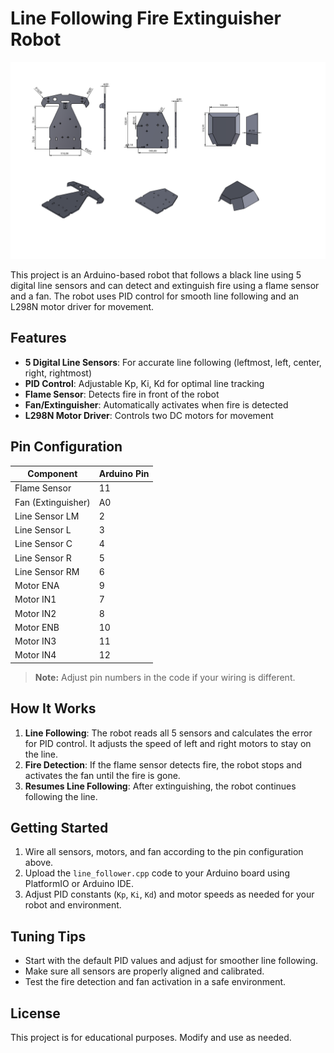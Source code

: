 # Line Following Fire Extinguisher Robot

![Line Follower Robot](assets/Line%20Follower.PNG)

This project is an Arduino-based robot that follows a black line using 5 digital line sensors and can detect and extinguish fire using a flame sensor and a fan. The robot uses PID control for smooth line following and an L298N motor driver for movement.

## Features
- **5 Digital Line Sensors**: For accurate line following (leftmost, left, center, right, rightmost)
- **PID Control**: Adjustable Kp, Ki, Kd for optimal line tracking
- **Flame Sensor**: Detects fire in front of the robot
- **Fan/Extinguisher**: Automatically activates when fire is detected
- **L298N Motor Driver**: Controls two DC motors for movement

## Pin Configuration
| Component         | Arduino Pin |
|-------------------|-------------|
| Flame Sensor      | 11          |
| Fan (Extinguisher)| A0          |
| Line Sensor LM    | 2           |
| Line Sensor L     | 3           |
| Line Sensor C     | 4           |
| Line Sensor R     | 5           |
| Line Sensor RM    | 6           |
| Motor ENA         | 9           |
| Motor IN1         | 7           |
| Motor IN2         | 8           |
| Motor ENB         | 10          |
| Motor IN3         | 11          |
| Motor IN4         | 12          |

> **Note:** Adjust pin numbers in the code if your wiring is different.

## How It Works
1. **Line Following**: The robot reads all 5 sensors and calculates the error for PID control. It adjusts the speed of left and right motors to stay on the line.
2. **Fire Detection**: If the flame sensor detects fire, the robot stops and activates the fan until the fire is gone.
3. **Resumes Line Following**: After extinguishing, the robot continues following the line.

## Getting Started
1. Wire all sensors, motors, and fan according to the pin configuration above.
2. Upload the `line_follower.cpp` code to your Arduino board using PlatformIO or Arduino IDE.
3. Adjust PID constants (`Kp`, `Ki`, `Kd`) and motor speeds as needed for your robot and environment.

## Tuning Tips
- Start with the default PID values and adjust for smoother line following.
- Make sure all sensors are properly aligned and calibrated.
- Test the fire detection and fan activation in a safe environment.

## License
This project is for educational purposes. Modify and use as needed.

